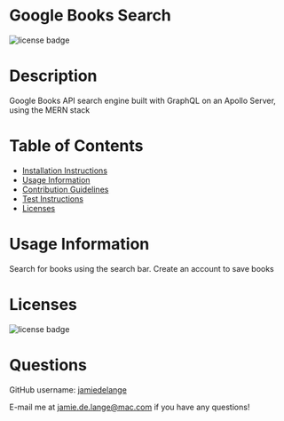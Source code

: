 # Google Books Search

  ![license badge](https://img.shields.io/badge/license-MIT-blue)

  # Description

  Google Books API search engine built with GraphQL on an Apollo Server, using the MERN stack

  # Table of Contents
  * [Installation Instructions](#installation-instructions)
  * [Usage Information](#usage-information)
  * [Contribution Guidelines](#contribution-guidelines)
  * [Test Instructions](#test-instructions)
  * [Licenses](#licenses)


  # Usage Information
  Search for books using the search bar. Create an account to save books
  
  
  # Licenses
  ![license badge](https://img.shields.io/badge/license-MIT-blue)
  
  # Questions
  GitHub username: [jamiedelange](https://github.com/jamiedelange)

  E-mail me at jamie.de.lange@mac.com if you have any questions!
  
